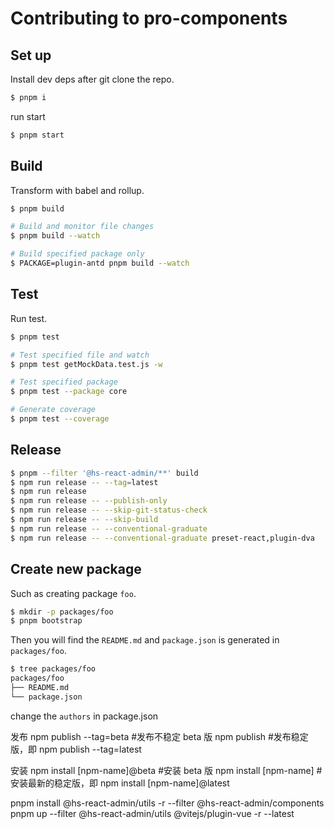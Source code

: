 # Contributing to pro-components

## Set up

Install dev deps after git clone the repo.

```bash
$ pnpm i
```

run start

```bash
$ pnpm start
```

## Build

Transform with babel and rollup.

```bash
$ pnpm build

# Build and monitor file changes
$ pnpm build --watch

# Build specified package only
$ PACKAGE=plugin-antd pnpm build --watch
```

## Test

Run test.

```bash
$ pnpm test

# Test specified file and watch
$ pnpm test getMockData.test.js -w

# Test specified package
$ pnpm test --package core

# Generate coverage
$ pnpm test --coverage
```

## Release

```bash
$ pnpm --filter '@hs-react-admin/**' build
$ npm run release -- --tag=latest
$ npm run release
$ npm run release -- --publish-only
$ npm run release -- --skip-git-status-check
$ npm run release -- --skip-build
$ npm run release -- --conventional-graduate
$ npm run release -- --conventional-graduate preset-react,plugin-dva
```

## Create new package

Such as creating package `foo`.

```bash
$ mkdir -p packages/foo
$ pnpm bootstrap
```

Then you will find the `README.md` and `package.json` is generated in `packages/foo`.

```bash
$ tree packages/foo
packages/foo
├── README.md
└── package.json
```

change the `authors` in package.json

发布 npm publish --tag=beta #发布不稳定 beta 版 npm publish #发布稳定版，即 npm publish --tag=latest

安装 npm install [npm-name]@beta #安装 beta 版 npm install [npm-name] #安装最新的稳定版，即 npm install [npm-name]@latest


pnpm install @hs-react-admin/utils -r --filter @hs-react-admin/components
pnpm up --filter @hs-react-admin/utils @vitejs/plugin-vue -r --latest
